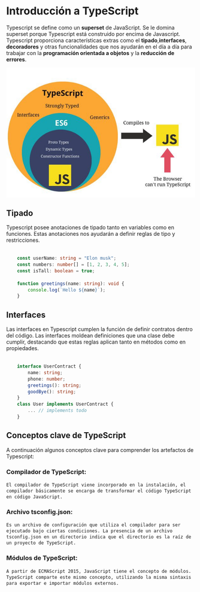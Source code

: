 # Introducción a TypeScript

Typescript se define como un **superset** de JavaScript. Se le domina superset porque Typescript está construido por encima de Javascript. Typescript proporciona características extras como el **tipado**,**interfaces**, **decoradores** y otras funcionalidades que nos ayudarán en el día a día para trabajar con la **programación orientada a objetos** y la **reducción de errores**.

<img src="./assets/ts-js.jpeg" align="center">

## Tipado

Typescript posee anotaciones de tipado tanto en variables como en funciones. Estas anotaciones nos ayudarán a definir reglas de tipo y restricciones.

```typescript

    const userName: string = "Elon musk";
    const numbers: number[] = [1, 2, 3, 4, 5];
    const isTall: boolean = true;

    function greetings(name: string): void {
        console.log(`Hello ${name}`);
    }
```

## Interfaces

Las interfaces en Typescript cumplen la función de definir contratos dentro del código. Las interfaces moldean definiciones que una clase debe cumplir, destacando que estas reglas aplican tanto en métodos como en propiedades.

```typescript

    interface UserContract {
        name: string;
        phone: number;
        greetings(): string;
        goodBye(): string;
    }
    class User implements UserContract {
        ... // implements todo
    }
```

## Conceptos clave de TypeScript
A continuación algunos conceptos clave para comprender los artefactos de Typescript:

### Compilador de TypeScript:
    El compilador de TypeScript viene incorporado en la instalación, el compilador básicamente se encarga de transformar el código TypeScript en código JavaScript.

### Archivo tsconfig.json:
    Es un archivo de configuración que utiliza el compilador para ser ejecutado bajo ciertas condiciones. La presencia de un archivo tsconfig.json en un directorio indica que el directorio es la raíz de un proyecto de TypeScript.

### Módulos de TypeScript:
    A partir de ECMAScript 2015, JavaScript tiene el concepto de módulos. TypeScript comparte este mismo concepto, utilizando la misma sintaxis para exportar e importar módulos externos.